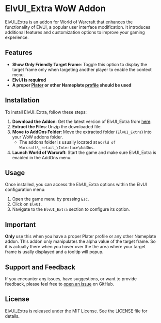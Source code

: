 # ElvUI_Extra WoW Addon

ElvUI_Extra is an addon for World of Warcraft that enhances the functionality of ElvUI, a popular user interface modification. It introduces additional features and customization options to improve your gaming experience.

## Features

- **Show Only Friendly Target Frame**: Toggle this option to display the target frame only when targeting another player to enable the context menu.
- **ElvUI is required**
- **A proper [Plater](https://www.curseforge.com/wow/addons/plater-nameplates) or other Nameplate [profile](https://wago.io/plater) should be used**

## Installation

To install ElvUI_Extra, follow these steps:

1. **Download the Addon**: Get the latest version of ElvUI_Extra from [here](https://github.com/Weischbier/elvui_extra/releases/tag/release).
2. **Extract the Files**: Unzip the downloaded file.
3. **Move to AddOns Folder**: Move the extracted folder (`ElvUI_Extra`) into your WoW addons folder.
   - The addons folder is usually located at `World of Warcraft\_retail_\Interface\AddOns`.
4. **Launch World of Warcraft**: Start the game and make sure ElvUI_Extra is enabled in the AddOns menu.

## Usage

Once installed, you can access the ElvUI_Extra options within the ElvUI configuration menu:

1. Open the game menu by pressing `Esc`.
2. Click on `ElvUI`.
3. Navigate to the `ElvUI_Extra` section to configure its option.

## Important

**Only** use this when you have a proper Plater profile or any other Nameplate addon.
This addon only manipulates the alpha value of the target frame. So it is actually there when you hover over the the area where your target frame is usally displayed and a tooltip will popup.

## Support and Feedback

If you encounter any issues, have suggestions, or want to provide feedback, please feel free to [open an issue](#) on GitHub.

## License

ElvUI_Extra is released under the MIT License. See the [LICENSE](LICENSE) file for details.

